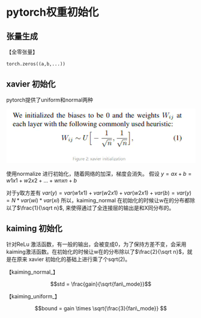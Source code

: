 # pytorch权重初始化
## 张量生成
【全零张量】
```py
torch.zeros((a,b,...))
```


## xavier 初始化
pytorch提供了uniform和normal两种

![](../../../img/article/2021-11-08-20-06-46.png)

使用normalize 进行初始化，随着网络的加深，梯度会消失。
假设 $y = ax+b =w1x1+ w2x2 + ... + wnxn + b$

对于y取方差有 $var(y) = var(w1x1) + var(w2x1) + var(w2x1) + var(b) = var(y) = N * var(wi) * var(xi)$
所以，kaiming_normal 在初始化的时候让w在的分布都除以了$\frac{1}{\sqrt n}$, 来使得通过了全连接层的输出是和X同分布的。

## kaiming 初始化
针对ReLu 激活函数，有一般的输出，会被变成0，为了保持方差不变，会采用kaiming激活函数。在初始化的时候让w在的分布除以了$\frac{2}{\sqrt n}$，就是在原来 xavier 初始化的基础上进行乘了个sqrt(2)。

【kaiming_normal_】

$$std = \frac{gain}{\sqrt{fan\_mode}}$$

【kaiming_uniform_】

$$bound = gain \times \sqrt{\frac{3}{fan\_mode}} $$
